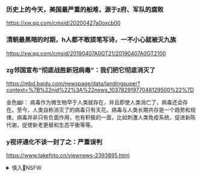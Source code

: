 ### 历史上的今天，美国最严重的船难，源于z府、军队的腐败
https://xw.qq.com/cmsid/20200427a0oxcb00

### 清朝最黑暗的时期，h人都不敢提笔写诗，一不小心就被灭九族
https://xw.qq.com/cmsid/20190407A0GT21/20190407A0GT2100

### zg邻国宣布“彻底战胜新冠病毒”：我们把它彻底消灭了
https://mbd.baidu.com/newspage/data/landingsuper?context=%7B%22nid%22%3A%22news_10378291977048129500%22%7D

金色幽l：
病毒作为微生物早于人类就存在，并且即使人类消亡了，病毒还会存在。至今，人类自称消灭了的病毒只有天花。病毒与人类长期共存是一个趋势和规律。病毒并非只有负面作用，也有积极的一面，比如刺激人类免疫系统，促进新陈代谢，促使新老更替和生态平衡等等。

### y视评通化不该一封了之：严重误判
https://www.takefoto.cn/viewnews-2393895.html

<details><summary>慎入🔞NSFW</summary>

Not Safe For Work
<img src="https://upload.wikimedia.org/wikipedia/commons/thumb/d/d3/Biohazard_Symbol_Specification.png/210px-Biohazard_Symbol_Specification.png">

<details><summary><b>风险自理Use At Your Own Risk🈲</summary>

### xjp女儿xmz身份泄密 24名网m集体获x
https://news.creaders.net/china/2021/01/26/2315036.html

　　她说，唯有茂mj方想立功，移花接木嫁祸"恶俗维基"，把其会员全部给抓了，茂mj方在利益驱使下昧著良心把案件拔高，宣称献了一份zg建z70週年大礼，上报至zgg安部"破获了一起与反h势力相勾结的恶势力集团大案"。

### 学者：zg铁拳治j会重蹈帝g衰败的覆辙
https://www.rfa.org/mandarin/yataibaodao/shaoshuminzu/rc-01262021101359.html

许临j：
当一个帝g放弃包容多元的文化、信仰与生活方式，改采强势同化，来作为解决因自身扩张而造成经济发展不均问题的方法，历史上显示，这是走向衰败的迹象，本质就是帝g在q力上的挣扎。

### 想打人耳光到zg去，在美加会坐牢
https://www.voachinese.com/a/china-slapping-scandal-20210126/5748761.html

滕b告诉美国之音：“在zg法律之下，打人没有导致一定伤害的话，不构成犯罪。”

汪月h对美国之音说：zg的立法注重后果。就是在法律上，我们说一个是行为犯，一个是结果犯。zg强调结果犯，打人没打伤，或者伤得很轻，就算了；而美国是行为犯，只要有打人这个行为就构成了犯罪。所以，那位书记出手打人耳光，没导致重伤，在zg就不是犯罪；但如果在美国，打人这个动作碰到对方的身体，就是犯罪，会被逮捕、也可能被起诉。

网友说，
不要以为美国人天生不会打人，只是因为有刑法这个紧箍咒，知道收敛而已。

</details>
</details>

